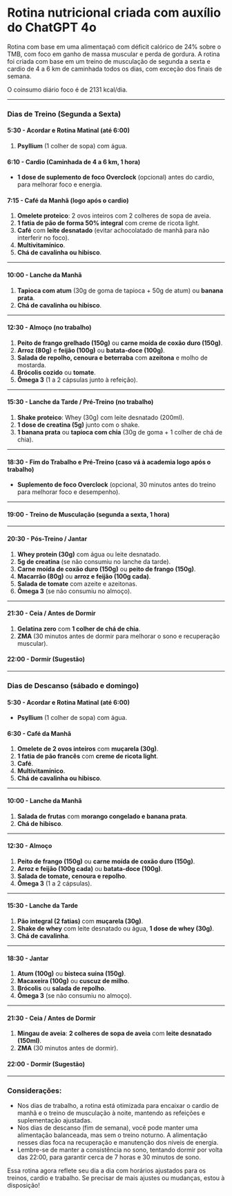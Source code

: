 # Rotina nutricional criada com auxílio do ChatGPT 4o

Rotina com base em uma alimentaçaõ com déficit calórico de 24% sobre o TMB, com foco em ganho de massa muscular e perda de gordura. A rotina foi criada com base em um treino de musculação de segunda a sexta e cardio de 4 a 6 km de caminhada todos os dias, com exceção dos finais de semana.

O coinsumo diário foco é de 2131 kcal/dia.

---

### **Dias de Treino (Segunda a Sexta)**

#### **5:30 - Acordar e Rotina Matinal (até 6:00)**

1. **Psyllium** (1 colher de sopa) com água.

#### **6:10 - Cardio (Caminhada de 4 a 6 km, 1 hora)**

- **1 dose de suplemento de foco Overclock** (opcional) antes do cardio, para melhorar foco e energia.

#### **7:15 - Café da Manhã (logo após o cardio)**

1. **Omelete proteico**: 2 ovos inteiros com 2 colheres de sopa de aveia.
2. **1 fatia de pão de forma 50% integral** com creme de ricota light.
3. **Café** com **leite desnatado** (evitar achocolatado de manhã para não interferir no foco).
4. **Multivitamínico**.
5. **Chá de cavalinha ou hibisco**.

---

#### **10:00 - Lanche da Manhã**

1. **Tapioca com atum** (30g de goma de tapioca + 50g de atum) ou **banana prata**.
2. **Chá de cavalinha ou hibisco**.

---

#### **12:30 - Almoço (no trabalho)**

1. **Peito de frango grelhado (150g)** ou **carne moída de coxão duro (150g)**.
2. **Arroz (80g)** e **feijão (100g)** ou **batata-doce (100g)**.
3. **Salada de repolho, cenoura e beterraba** com **azeitona** e molho de mostarda.
4. **Brócolis cozido** ou **tomate**.
5. **Ômega 3** (1 a 2 cápsulas junto à refeição).

---

#### **15:30 - Lanche da Tarde / Pré-Treino (no trabalho)**

1. **Shake proteico**: Whey (30g) com leite desnatado (200ml).
2. **1 dose de creatina (5g)** junto com o shake.
3. **1 banana prata** ou **tapioca com chia** (30g de goma + 1 colher de chá de chia).

---

#### **18:30 - Fim do Trabalho e Pré-Treino (caso vá à academia logo após o trabalho)**

- **Suplemento de foco Overclock** (opcional, 30 minutos antes do treino para melhorar foco e desempenho).

---

#### **19:00 - Treino de Musculação (segunda a sexta, 1 hora)**

---

#### **20:30 - Pós-Treino / Jantar**

1. **Whey protein (30g)** com água ou leite desnatado.
2. **5g de creatina** (se não consumiu no lanche da tarde).
3. **Carne moída de coxão duro (150g)** ou **peito de frango (150g)**.
4. **Macarrão (80g)** ou **arroz e feijão (100g cada)**.
5. **Salada de tomate** com azeite e azeitonas.
6. **Ômega 3** (se não consumiu no almoço).

---

#### **21:30 - Ceia / Antes de Dormir**

1. **Gelatina zero** com **1 colher de chá de chia**.
2. **ZMA** (30 minutos antes de dormir para melhorar o sono e recuperação muscular).

#### **22:00 - Dormir** (Sugestão)

---

### **Dias de Descanso (sábado e domingo)**

#### **5:30 - Acordar e Rotina Matinal (até 6:00)**

- **Psyllium** (1 colher de sopa) com água.

#### **6:30 - Café da Manhã**

1. **Omelete de 2 ovos inteiros** com **muçarela (30g)**.
2. **1 fatia de pão francês** com **creme de ricota light**.
3. **Café**.
4. **Multivitamínico**.
5. **Chá de cavalinha ou hibisco**.

---

#### **10:00 - Lanche da Manhã**

1. **Salada de frutas** com **morango congelado e banana prata**.
2. **Chá de hibisco**.

---

#### **12:30 - Almoço**

1. **Peito de frango (150g)** ou **carne moída de coxão duro (150g)**.
2. **Arroz e feijão (100g cada)** ou **batata-doce (100g)**.
3. **Salada de tomate, cenoura e repolho**.
4. **Ômega 3** (1 a 2 cápsulas).

---

#### **15:30 - Lanche da Tarde**

1. **Pão integral (2 fatias)** com **muçarela (30g)**.
2. **Shake de whey** com leite desnatado ou água, **1 dose de whey (30g)**.
3. **Chá de cavalinha**.

---

#### **18:30 - Jantar**

1. **Atum (100g)** ou **bisteca suína (150g)**.
2. **Macaxeira (100g)** ou **cuscuz de milho**.
3. **Brócolis** ou **salada de repolho**.
4. **Ômega 3** (se não consumiu no almoço).

---

#### **21:30 - Ceia / Antes de Dormir**

1. **Mingau de aveia**: **2 colheres de sopa de aveia** com **leite desnatado (150ml)**.
2. **ZMA** (30 minutos antes de dormir).

#### **22:00 - Dormir** (Sugestão)

---

### Considerações:
- Nos dias de trabalho, a rotina está otimizada para encaixar o cardio de manhã e o treino de musculação à noite, mantendo as refeições e suplementação ajustadas.
- Nos dias de descanso (fim de semana), você pode manter uma alimentação balanceada, mas sem o treino noturno. A alimentação nesses dias foca na recuperação e manutenção dos níveis de energia.
- Lembre-se de manter a consistência no sono, tentando dormir por volta das 22:00, para garantir cerca de 7 horas e 30 minutos de sono.

Essa rotina agora reflete seu dia a dia com horários ajustados para os treinos, cardio e trabalho. Se precisar de mais ajustes ou mudanças, estou à disposição!